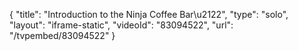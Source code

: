 {
    "title": "Introduction to the Ninja Coffee Bar\u2122",
    "type": "solo",
    "layout": "iframe-static",
    "videoId": "83094522",
    "url": "\/tvpembed\/83094522"
}